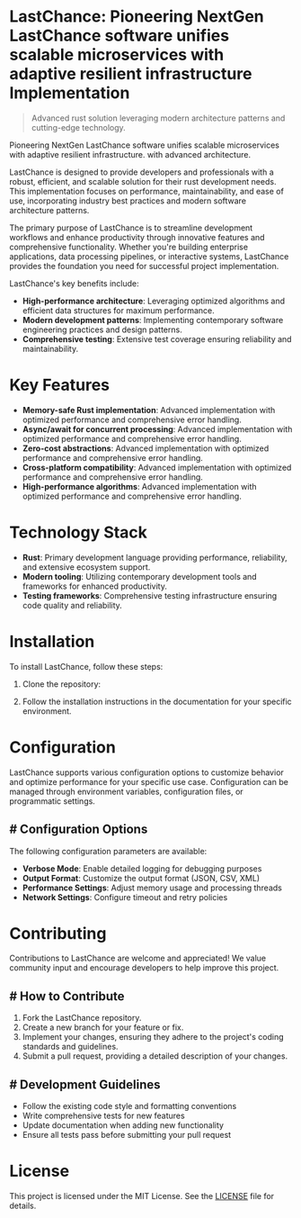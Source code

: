 <!-- fallback_LastChance_20250805205749_90448 -->

# LastChance: Pioneering NextGen LastChance software unifies scalable microservices with adaptive resilient infrastructure Implementation
> Advanced rust solution leveraging modern architecture patterns and cutting-edge technology.

Pioneering NextGen LastChance software unifies scalable microservices with adaptive resilient infrastructure. with advanced architecture.

LastChance is designed to provide developers and professionals with a robust, efficient, and scalable solution for their rust development needs. This implementation focuses on performance, maintainability, and ease of use, incorporating industry best practices and modern software architecture patterns.

The primary purpose of LastChance is to streamline development workflows and enhance productivity through innovative features and comprehensive functionality. Whether you're building enterprise applications, data processing pipelines, or interactive systems, LastChance provides the foundation you need for successful project implementation.

LastChance's key benefits include:

* **High-performance architecture**: Leveraging optimized algorithms and efficient data structures for maximum performance.
* **Modern development patterns**: Implementing contemporary software engineering practices and design patterns.
* **Comprehensive testing**: Extensive test coverage ensuring reliability and maintainability.

# Key Features

* **Memory-safe Rust implementation**: Advanced implementation with optimized performance and comprehensive error handling.
* **Async/await for concurrent processing**: Advanced implementation with optimized performance and comprehensive error handling.
* **Zero-cost abstractions**: Advanced implementation with optimized performance and comprehensive error handling.
* **Cross-platform compatibility**: Advanced implementation with optimized performance and comprehensive error handling.
* **High-performance algorithms**: Advanced implementation with optimized performance and comprehensive error handling.

# Technology Stack

* **Rust**: Primary development language providing performance, reliability, and extensive ecosystem support.
* **Modern tooling**: Utilizing contemporary development tools and frameworks for enhanced productivity.
* **Testing frameworks**: Comprehensive testing infrastructure ensuring code quality and reliability.

# Installation

To install LastChance, follow these steps:

1. Clone the repository:


2. Follow the installation instructions in the documentation for your specific environment.

# Configuration

LastChance supports various configuration options to customize behavior and optimize performance for your specific use case. Configuration can be managed through environment variables, configuration files, or programmatic settings.

## # Configuration Options

The following configuration parameters are available:

* **Verbose Mode**: Enable detailed logging for debugging purposes
* **Output Format**: Customize the output format (JSON, CSV, XML)
* **Performance Settings**: Adjust memory usage and processing threads
* **Network Settings**: Configure timeout and retry policies

# Contributing

Contributions to LastChance are welcome and appreciated! We value community input and encourage developers to help improve this project.

## # How to Contribute

1. Fork the LastChance repository.
2. Create a new branch for your feature or fix.
3. Implement your changes, ensuring they adhere to the project's coding standards and guidelines.
4. Submit a pull request, providing a detailed description of your changes.

## # Development Guidelines

* Follow the existing code style and formatting conventions
* Write comprehensive tests for new features
* Update documentation when adding new functionality
* Ensure all tests pass before submitting your pull request

# License

This project is licensed under the MIT License. See the [LICENSE](https://github.com/QOZU/LastChance/blob/main/LICENSE) file for details.
